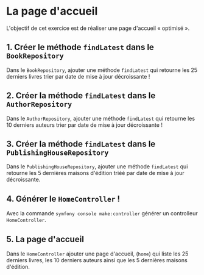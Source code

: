 # La page d'accueil

L'objectif de cet exercice est de réaliser une page d'accueil « optimisé ».

## 1. Créer le méthode `findLatest` dans le `BookRepository`

Dans le `BookRepository`, ajouter une méthode `findLatest` qui retourne les 25 derniers livres trier par date de mise à jour décroissante !

## 2. Créer la méthode `findLatest` dans le `AuthorRepository`

Dans le `AuthorRepository`, ajouter une méthode `findLatest` qui retourne les 10 derniers auteurs trier par date de mise à jour décroissante !

## 3. Créer la méthode `findLatest` dans le `PublishingHouseRepository`

Dans le `PublishingHouseRepository`, ajouter une méthode `findLatest` qui retourne les 5 dernières maisons d'édition triéé par date de mise à jour décroissante.

## 4. Générer le `HomeController` !

Avec la commande `symfony console make:controller` générer un controlleur `HomeController`.

## 5. La page d'accueil

Dans le `HomeController` ajouter une page d'accueil, (`home`) qui liste les 25 derniers livres, les 10 derniers auteurs ainsi que les 5 dernières maisons d'édition.
